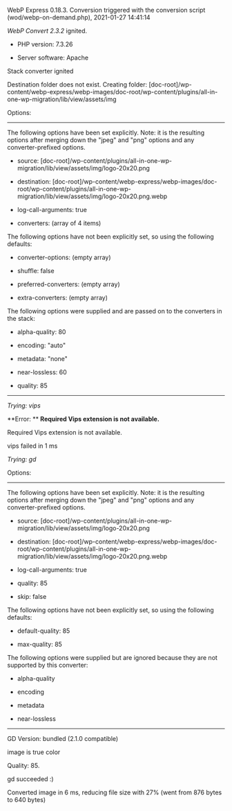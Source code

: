 WebP Express 0.18.3. Conversion triggered with the conversion script (wod/webp-on-demand.php), 2021-01-27 14:41:14

*WebP Convert 2.3.2*  ignited.
- PHP version: 7.3.26
- Server software: Apache

Stack converter ignited
Destination folder does not exist. Creating folder: [doc-root]/wp-content/webp-express/webp-images/doc-root/wp-content/plugins/all-in-one-wp-migration/lib/view/assets/img

Options:
------------
The following options have been set explicitly. Note: it is the resulting options after merging down the "jpeg" and "png" options and any converter-prefixed options.
- source: [doc-root]/wp-content/plugins/all-in-one-wp-migration/lib/view/assets/img/logo-20x20.png
- destination: [doc-root]/wp-content/webp-express/webp-images/doc-root/wp-content/plugins/all-in-one-wp-migration/lib/view/assets/img/logo-20x20.png.webp
- log-call-arguments: true
- converters: (array of 4 items)

The following options have not been explicitly set, so using the following defaults:
- converter-options: (empty array)
- shuffle: false
- preferred-converters: (empty array)
- extra-converters: (empty array)

The following options were supplied and are passed on to the converters in the stack:
- alpha-quality: 80
- encoding: "auto"
- metadata: "none"
- near-lossless: 60
- quality: 85
------------


*Trying: vips* 

**Error: ** **Required Vips extension is not available.** 
Required Vips extension is not available.
vips failed in 1 ms

*Trying: gd* 

Options:
------------
The following options have been set explicitly. Note: it is the resulting options after merging down the "jpeg" and "png" options and any converter-prefixed options.
- source: [doc-root]/wp-content/plugins/all-in-one-wp-migration/lib/view/assets/img/logo-20x20.png
- destination: [doc-root]/wp-content/webp-express/webp-images/doc-root/wp-content/plugins/all-in-one-wp-migration/lib/view/assets/img/logo-20x20.png.webp
- log-call-arguments: true
- quality: 85
- skip: false

The following options have not been explicitly set, so using the following defaults:
- default-quality: 85
- max-quality: 85

The following options were supplied but are ignored because they are not supported by this converter:
- alpha-quality
- encoding
- metadata
- near-lossless
------------

GD Version: bundled (2.1.0 compatible)
image is true color
Quality: 85. 
gd succeeded :)

Converted image in 6 ms, reducing file size with 27% (went from 876 bytes to 640 bytes)
